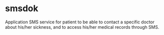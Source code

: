 smsdok
======

Application SMS service for patient to be able to contact a specific doctor about his/her sickness, and to access his/her medical records through SMS.


